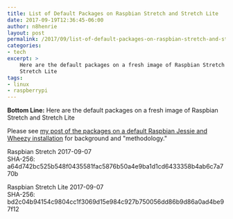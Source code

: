 ```yaml
---
title: List of Default Packages on Raspbian Stretch and Stretch Lite
date: 2017-09-19T12:36:45-06:00
author: n8henrie
layout: post
permalink: /2017/09/list-of-default-packages-on-raspbian-stretch-and-stretch-lite/
categories:
- tech
excerpt: >
    Here are the default packages on a fresh image of Raspbian Stretch and
    Stretch Lite
tags:
- linux
- raspberrypi
---
```

**Bottom Line:** Here are the default packages on a fresh image of Raspbian
Stretch and Stretch Lite
<!--more-->

Please see [my post of the packages on a default Raspbian Jessie and Wheezy
installation](https://n8henrie.com/2015/12/default-packages-on-raspbian-jessie-jessie-lite-and-wheezy/)
for background and "methodology."

Raspbian Stretch 2017-09-07<br/>
SHA-256: a64d742bc525b548f0435581fac5876b50a4e9ba1d1cd6433358b4ab6c7a770b

<script src="https://gist.github.com/n8henrie/f85c17bdfc2b1abb8cdf37eadc3a66d1.js"></script>

Raspbian Stretch Lite 2017-09-07<br/>
SHA-256: bd2c04b94154c9804cc1f3069d15e984c927b750056dd86b9d86a0ad4be97f12

<script src="https://gist.github.com/n8henrie/a11ca9bdfee34e73976fdbcdea448f07.js"></script>
